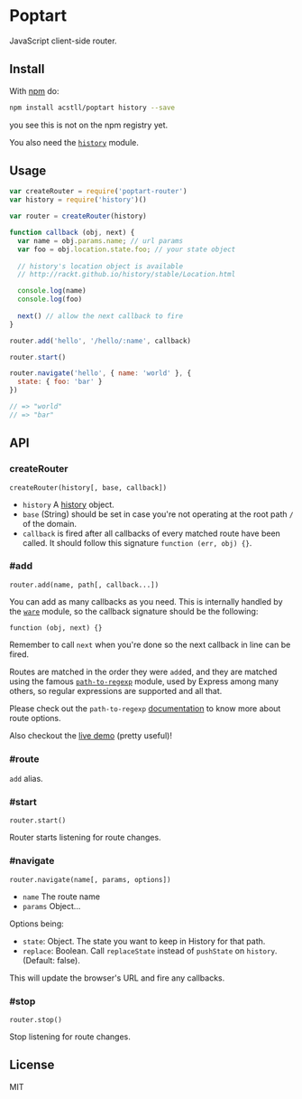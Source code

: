 # Poptart

JavaScript client-side router.

## Install

With [npm](http://npmjs.org) do:

```bash
npm install acstll/poptart history --save
```

you see this is not on the npm registry yet.

You also need the [`history`](http://npm.im/history) module.

## Usage

```js
var createRouter = require('poptart-router')
var history = require('history')()

var router = createRouter(history)

function callback (obj, next) {
  var name = obj.params.name; // url params
  var foo = obj.location.state.foo; // your state object
  
  // history's location object is available
  // http://rackt.github.io/history/stable/Location.html

  console.log(name)
  console.log(foo)
  
  next() // allow the next callback to fire
}

router.add('hello', '/hello/:name', callback)

router.start()

router.navigate('hello', { name: 'world' }, {
  state: { foo: 'bar' }
})

// => "world"
// => "bar"
```

## API

### createRouter

`createRouter(history[, base, callback])`

- `history` A [history](http://npm.im/history) object.
- `base` (String) should be set in case you're not operating at the root path `/` of the domain.
- `callback` is fired after all callbacks of every matched route have been called. It should follow this signature `function (err, obj) {}`.

### \#add

`router.add(name, path[, callback...])`

You can add as many callbacks as you need. This is internally handled by the [`ware`](https://www.npmjs.org/package/ware) module, so the callback signature should be the following:

`function (obj, next) {}`

Remember to call `next` when you're done so the next callback in line can be fired.

Routes are matched in the order they were `add`ed, and they are matched using the famous [`path-to-regexp`](https://www.npmjs.org/package/path-to-regexp) module, used by Express among many others, so regular expressions are supported and all that.

Please check out the `path-to-regexp` [documentation](https://github.com/pillarjs/path-to-regexp#parameters) to know more about route options.

Also checkout the [live demo](http://forbeslindesay.github.io/express-route-tester/) (pretty useful)!

### \#route

`add` alias.

### \#start

`router.start()`

Router starts listening for route changes.

### \#navigate

`router.navigate(name[, params, options])`

- `name` The route name
- `params` Object…

Options being:

- `state`: Object. The state you want to keep in History for that path.
- `replace`: Boolean. Call `replaceState` instead of `pushState` on `history`. (Default: false).

This will update the browser's URL and fire any callbacks.

### \#stop

`router.stop()`

Stop listening for route changes.

## License

MIT
